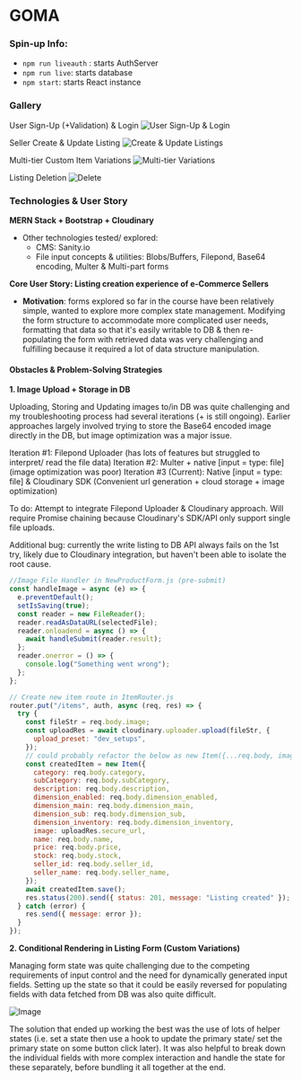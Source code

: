 # GOMA

### Spin-up Info:

- `npm run liveauth` : starts AuthServer
- `npm run live`: starts database
- `npm start`: starts React instance

### Gallery

User Sign-Up (+Validation) & Login
![User Sign-Up & Login](../sei-project4/public/assets/signup.gif)

Seller Create & Update Listing
![Create & Update Listings](../sei-project4/public/assets/create-edit.gif)

Multi-tier Custom Item Variations
![Multi-tier Variations](../sei-project4/public/assets/multi-tier.gif)

Listing Deletion
![Delete](../sei-project4/public/assets/delete.gif)

### Technologies & User Story

**MERN Stack + Bootstrap + Cloudinary**

- Other technologies tested/ explored:
  - CMS: Sanity.io
  - File input concepts & utilities: Blobs/Buffers, Filepond, Base64 encoding, Multer & Multi-part forms

**Core User Story: Listing creation experience of e-Commerce Sellers**

- **Motivation**: forms explored so far in the course have been relatively simple, wanted to explore more complex state management. Modifying the form structure to accommodate more complicated user needs, formatting that data so that it's easily writable to DB & then re-populating the form with retrieved data was very challenging and fulfilling because it required a lot of data structure manipulation.

#### Obstacles & Problem-Solving Strategies

**1. Image Upload + Storage in DB**

Uploading, Storing and Updating images to/in DB was quite challenging and my troubleshooting process had several iterations (+ is still ongoing). Earlier approaches largely involved trying to store the Base64 encoded image directly in the DB, but image optimization was a major issue.

Iteration #1: Filepond Uploader (has lots of features but struggled to interpret/ read the file data)
Iteration #2: Multer + native [input = type: file] (image optimization was poor)
Iteration #3 (Current): Native [input = type: file] & Cloudinary SDK (Convenient url generation + cloud storage + image optimization)

To do: Attempt to integrate Filepond Uploader & Cloudinary approach. Will require Promise chaining because Cloudinary's SDK/API only support single file uploads.

Additional bug: currently the write listing to DB API always fails on the 1st try, likely due to Cloudinary integration, but haven't been able to isolate the root cause.

```javascript
//Image File Handler in NewProductForm.js (pre-submit)
const handleImage = async (e) => {
  e.preventDefault();
  setIsSaving(true);
  const reader = new FileReader();
  reader.readAsDataURL(selectedFile);
  reader.onloadend = async () => {
    await handleSubmit(reader.result);
  };
  reader.onerror = () => {
    console.log("Something went wrong");
  };
};

// Create new item route in ItemRouter.js
router.put("/items", auth, async (req, res) => {
  try {
    const fileStr = req.body.image;
    const uploadRes = await cloudinary.uploader.upload(fileStr, {
      upload_preset: "dev_setups",
    });
    // could probably refactor the below as new Item({...req.body, image: uploadRes.secure_url})
    const createdItem = new Item({
      category: req.body.category,
      subCategory: req.body.subCategory,
      description: req.body.description,
      dimension_enabled: req.body.dimension_enabled,
      dimension_main: req.body.dimension_main,
      dimension_sub: req.body.dimension_sub,
      dimension_inventory: req.body.dimension_inventory,
      image: uploadRes.secure_url,
      name: req.body.name,
      price: req.body.price,
      stock: req.body.stock,
      seller_id: req.body.seller_id,
      seller_name: req.body.seller_name,
    });
    await createdItem.save();
    res.status(200).send({ status: 201, message: "Listing created" });
  } catch (error) {
    res.send({ message: error });
  }
});
```

**2. Conditional Rendering in Listing Form (Custom Variations)**

Managing form state was quite challenging due to the competing requirements of input control and the need for dynamically generated input fields. Setting up the state so that it could be easily reversed for populating fields with data fetched from DB was also quite difficult.

![Image](../sei-project4/public/assets/code.png)

The solution that ended up working the best was the use of lots of helper states (i.e. set a state then use a hook to update the primary state/ set the primary state on some button click later). It was also helpful to break down the individual fields with more complex interaction and handle the state for these separately, before bundling it all together at the end.
